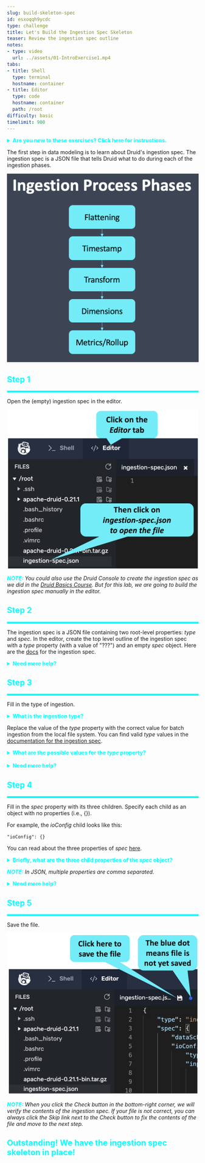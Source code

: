 ```yaml
---
slug: build-skeleton-spec
id: esxoqqh9ycdc
type: challenge
title: Let's Build the Ingestion Spec Skeleton
teaser: Review the ingestion spec outline
notes:
- type: video
  url: ../assets/01-IntroExercise1.mp4
tabs:
- title: Shell
  type: terminal
  hostname: container
- title: Editor
  type: code
  hostname: container
  path: /root
difficulty: basic
timelimit: 900
---
```


<details>
  <summary style="color:cyan"><b>Are you new to these exercises? Click here for instructions.</b></summary>
<hr style="color:cyan">
These exercises allow you to actually <i>do</i> the tasks involved in learning Druid within the comfort of your browser!<br><br>
Click on the command boxes to copy the commands to your clipboard.
Then, paste the commands in the terminal to execute them.<br><br>
Some of the steps of the exercise will require using browser tabs external to the exercise tab.
When necessary, the exercise will explain how to open these external tabs.
When working in other browser tabs, you will want to switch back and forth between the tabs.<br><br>
That's all there is to it! Enjoy!
<hr style="color:cyan">
</details>

The first step in data modeling is to learn about Druid's ingestion spec.
The ingestion spec is a JSON file that tells Druid what to do during each of the ingestion phases.


<a href="#img-1">
  <img alt="Ingest process phases" src="../assets/IngestionPhases.png" />
</a>

<a href="#" class="lightbox" id="img-1">
  <img alt="Ingest process phases" src="../assets/IngestionPhases.png" />
</a>



<h2 style="color:cyan">Step 1</h2><hr style="color:cyan;background-color:cyan;height:5px">

Open the (empty) ingestion spec in the editor.

<a href="#img-2">
  <img alt="alt Open the editor" src="../assets/OpenSpec.png" />
</a>

<a href="#" class="lightbox" id="img-2">
  <img alt="alt Open the editor" src="../assets/OpenSpec.png" />
</a>



<p><span style="color:cyan"><strong><em>NOTE: </em></strong></span> <i>You could also use the Druid Console to create the ingestion spec as we did in the <a href="https://learn.imply.io/apache-druid-basics" target="_blank">Druid Basics Course</a>.
But for this lab, we are going to build the ingestion spec manually in the editor.</i></p>

<h2 style="color:cyan">Step 2</h2><hr style="color:cyan;background-color:cyan;height:5px">

The ingestion spec is a JSON file containing two root-level properties: _type_ and _spec_.
In the editor, create the top level outline of the ingestion spec with a _type_ property (with a value of "???") and an empty _spec_ object.
Here are the [docs](https://druid.apache.org/docs/latest/ingestion/ingestion-spec.html) for the ingestion spec.

<details>
  <summary style="color:cyan"><b>Need more help?</b></summary>
<hr style="color:cyan">
You want the outline of ingestion spec to look like this:
<pre><code>{
    "type": "???",
    "spec": {
    }
}
</code></pre>
<hr style="color:cyan">
</details>


<h2 style="color:cyan">Step 3</h2><hr style="color:cyan;background-color:cyan;height:5px">

Fill in the type of ingestion.

<details>
  <summary style="color:cyan"><b>What is the ingestion type?</b></summary>
  <hr style="color:cyan">
  There are two main categories of Druid ingestion: batch and streaming.<br>
  Batch ingestion is a one-time process that imports data from a local or remote file.
  Streaming is a continually running process that imports data from a Kafka or Kinesis system.<br>
  The <i>type</i> property specifies which of these ingestion types to use.
  <hr style="color:cyan">
</details>


Replace the value of the _type_ property with the correct value for batch ingestion from the local file system.
You can find valid _type_ values in the [documentation for the ingestion spec](https://druid.apache.org/docs/latest/ingestion/tasks.html#all-task-types).

<details>
  <summary style="color:cyan"><b>What are the possible values for the <i>type</i> property?</b></summary>
<hr style="color:cyan">
Valid values include:
<ul>
  <li><i>index_parallel</i> - batch ingestion using a local or remote files</li>
  <li><i>index_hadoop</i> - batch ingestion using a Hadoop source</li>
  <li><i>index</i> - single-threaded batch ingestion using local or remote files (not recommended)</li>
  <li><i>kafka</i> - streaming ingestion from a Kafka service</li>
  <li><i>kinesis</i> - streaming ingestion from an AWS Kinesis service</li>
</ul>
<hr style="color:cyan">
</details>

<br>
<details>
  <summary style="color:cyan"><b>Need more help?</b></summary>
<hr style="color:cyan">
The outline of ingestion spec should now look like this:
<pre><code>{
    "type": "index_parallel",
    "spec": {
    }
}
</code></pre>
<hr style="color:cyan">
</details>

<h2 style="color:cyan">Step 4</h2><hr style="color:cyan;background-color:cyan;height:5px">

Fill in the _spec_ property with its three children.
Specify each child as an object with no properties (i.e., {}).

For example, the _ioConfig_ child looks like this:

```
"ioConfig": {}
```

You can read about the three properties of _spec_ [here](https://druid.apache.org/docs/latest/ingestion/ingestion-spec.html).

<details>
  <summary style="color:cyan"><b>Briefly, what are the three child properties of the <i>spec</i> object?</b></summary>
<hr style="color:cyan">
The three child properties are:
<ul>
  <li><i>dataSchema</i> - defines the resulting table data source schema</li>
  <li><i>ioConfig</i> - defines the input to the ingestion</li>
  <li><i>tuningConfig</i> - sepcifies various segment layout parameters</li>
</ul>
<hr style="color:cyan">
</details>

<p><span style="color:cyan"><strong><em>NOTE: </em></strong></span> <i>In JSON, multiple properties are comma separated.</i></p>

<details>
  <summary style="color:cyan"><b>Need more help?</b></summary>
<hr style="color:cyan">
The outline of ingestion spec should now look like this:
<pre><code>{
    "type": "index_parallel",
    "spec": {
        "dataSchema": {},
        "ioConfig": {},
        "tuningConfig": {}
    }
}
</code></pre>
<hr style="color:cyan">
</details>


<h2 style="color:cyan">Step 5</h2><hr style="color:cyan;background-color:cyan;height:5px">

Save the file.

<a href="#img-3">
  <img alt="alt Save the file" src="../assets/SaveFile.png" />
</a>

<a href="#" class="lightbox" id="img-3">
  <img alt="alt Save the file" src="../assets/SaveFile.png" />
</a>

<p><span style="color:cyan"><strong><em>NOTE: </em></strong></span>
<i>When you click the Check button in the bottom-right corner, we will verify the contents of the ingestion spec.
If your file is not correct, you can always click the Skip link next to the Check button to fix the contents of the file and move to the next step.
</i></p>

<h2 style="color:cyan">Outstanding! We have the ingestion spec skeleton in place!</h2>

<style type="text/css" rel="stylesheet">
.lightbox { display: none; position: fixed; justify-content: center; align-items: center; z-index: 999; top: 0; left: 0; right: 0; bottom: 0; padding: 1rem; background: rgba(0, 0, 0, 0.8); }
.lightbox:target { display: flex; }
.lightbox img { max-height: 100% }
.thumbnail:hover {
    position:fixed;
    top:-25px;
    left:-35px;
    width:500px;
    height:auto;
    display:block;
    z-index:999;
}
</style>
